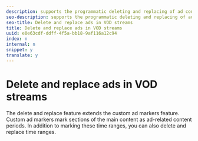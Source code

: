 ```yaml
---
description: supports the programmatic deleting and replacing of ad content in VOD streams.
seo-description: supports the programmatic deleting and replacing of ad content in VOD streams.
seo-title: Delete and replace ads in VOD streams
title: Delete and replace ads in VOD streams
uuid: e0e63cdf-ddff-4f5a-bb18-9af116a12c94
index: n
internal: n
snippet: y
translate: y
---
```


# Delete and replace ads in VOD streams

The delete and replace feature extends the custom ad markers feature. Custom ad markers mark sections of the main content as ad-related content periods. In addition to marking these time ranges, you can also delete and replace time ranges.

